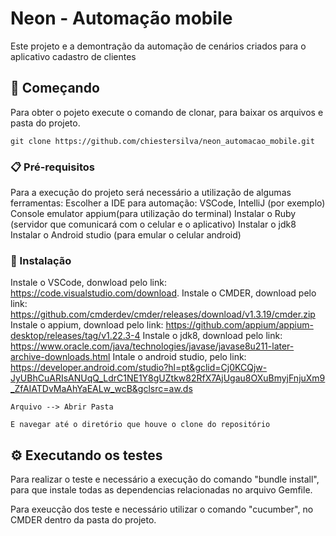 # Neon - Automação mobile

Este projeto e a demontração da automação de cenários criados para o aplicativo cadastro de clientes

## 🚀 Começando

Para obter o pojeto execute o comando de clonar, para baixar os arquivos e pasta do projeto.

```
git clone https://github.com/chiestersilva/neon_automacao_mobile.git
```


### 📋 Pré-requisitos

Para a execução do projeto será necessário a utilização de algumas ferramentas:
Escolher a IDE para automação: VSCode, IntelliJ (por exemplo)
Console emulator appium(para utilização do terminal)
Instalar o Ruby (servidor que comunicará com o celular e o aplicativo)
Instalar o jdk8
Instalar o Android studio (para emular o celular android)

### 🔧 Instalação

Instale o VSCode, donwload pelo link: https://code.visualstudio.com/download.
Instale o CMDER, download pelo link: https://github.com/cmderdev/cmder/releases/download/v1.3.19/cmder.zip  
Instale o appium, download pelo link: https://github.com/appium/appium-desktop/releases/tag/v1.22.3-4
Instale o jdk8, download pelo link: https://www.oracle.com/java/technologies/javase/javase8u211-later-archive-downloads.html
Intale o android studio, pelo link: https://developer.android.com/studio?hl=pt&gclid=Cj0KCQjw-JyUBhCuARIsANUqQ_LdrC1NE1Y8gUZtkw82RfX7AjUgau8OXuBmyjFnjuXm9_ZfAIATDvMaAhYaEALw_wcB&gclsrc=aw.ds


```
Arquivo --> Abrir Pasta

E navegar até o diretório que houve o clone do repositório
```

## ⚙️ Executando os testes

Para realizar o teste e necessário a execução do comando "bundle install", para que instale todas as dependencias relacionadas no arquivo Gemfile.

Para exeucção dos teste e necessário utilizar o comando "cucumber", no CMDER dentro da pasta do projeto.
